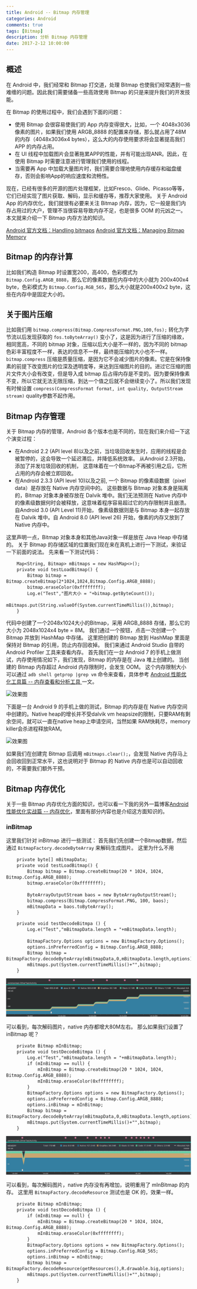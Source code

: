```yaml
---
title: Android -- Bitmap 内存管理
categories: Android
comments: true
tags: [Bitmap]
description: 分析 Bitmap 内存管理
date: 2017-2-12 10:00:00
---
```


## 概述

在 Android 中，我们经常和 Bitmap 打交道，处理 Bitmap 也使我们经常遇到一些难缠的问题。因此我们需要储备一些高效使用 Bitmap 的只是来提升我们的开发技能。

在 Bitmap 的使用过程中，我们会遇到下面的问题：

 - 使用 Bitmap 会很容易使我们的 App 内存变得很大，比如，一个 4048x3036 像素的图片，如果我们使用 ARGB_8888 的配置来存储，那么就占用了48M的内存（4048x3036x4 bytes），这么大的内存使用要求将会显著提高我们 APP 的内存占用。
 - 在 UI 线程中加载图片会显著拖累APP的性能，并有可能出现ANR。因此，在使用 Bitmap 时需要注意进行管理我们使用的线程。
 - 当需要再 App 中加载大量图片时，我们需要合理地使用内存缓存和磁盘缓存，否则会影响App的响应速度和流畅性。

现在，已经有很多的开源的图片处理框架，比如Fresco、Glide、Picasso等等，它们已经实现了图片获取、解码，显示和缓存等，推荐大家使用。
关于 Android App 的内存优化，我们就很有必要来关注 Bitmap 内存，因为，它一般是我们内存占用过的大户，管理不当很容易导致内存不足，也是很多 OOM 的元凶之一。
本文就来介绍一下 Bitmap 内存方法的知识。

[Android 官方文档：Handling bitmaps](https://developer.android.com/topic/performance/graphics)
[Android 官方文档：Managing Bitmap Memory](https://developer.android.com/topic/performance/graphics/manage-memory)

## Bitmap 的内存计算

比如我们构造 Bitmap 时设置宽200，高400，色彩模式为 `Bitmap.Config.ARGB_8888`，那么它的像素数据在内存中的大小就为 200x400x4 byte，色彩模式为 `Bitmap.Config.RGB_565`，那么大小就是200x400x2 byte，这些在内存中是固定大小的。

## 关于图片压缩

比如我们用 `bitmap.compress(Bitmap.CompressFormat.PNG,100,fos);` 转化为字节流以后发现获取的 `fos.toByteArray()` 变小了，这是因为进行了压缩的缘故，相同宽高，不同的 bitmap 对象，压缩以后大小是不一样的，因为不同的 bitmap 色彩丰富程度不一样，表达的信息不一样，最终能压缩的大小也不一样。
`bitmap.compress` 压缩是质量压缩，是因为它不会减少图片的像素。它是在保持像素的前提下改变图片的位深及透明度等，来达到压缩图片的目的。进过它压缩的图片文件大小会有改变，但是导入成 bitmap 后占得内存是不变的。因为要保持像素不变，所以它就无法无限压缩，到达一个值之后就不会继续变小了。所以我们发现有时候设置 `compress(CompressFormat format, int quality, OutputStream stream)` quality参数不起作用。

## Bitmap 内存管理

关于 Bitmap 内存的管理，Android 各个版本也是不同的，现在我们来介绍一下这个演变过程：

 - 在Android 2.2 (API level 8)以及之前，当垃圾回收发生时，应用的线程是会被暂停的，这会导致一个延迟滞后，并降低系统效率。 从Android 2.3开始，添加了并发垃圾回收的机制， 这意味着在一个Bitmap不再被引用之后，它所占用的内存会被立即回收。
 - 在Android 2.3.3 (API level 10)以及之前, 一个 Bitmap 的像素级数据（pixel data）是存放在 Native 内存空间中的。 这些数据与 Bitmap 对象本身是隔离的，Bitmap 对象本身被存放在 Dalvik 堆中。我们无法预测在 Native 内存中的像素级数据何时会被释放，这意味着程序容易超过它的内存限制并且崩溃。 自Android 3.0 (API Level 11)开始， 像素级数据则是与 Bitmap 本身一起存放在 Dalvik 堆中。自 Android 8.0 (API level 26) 开始，像素的内存又放到了 Native 内存中。

这里声明一点，Bitmap 对象本身和其他Java对象一样是放在 Java Heap 中存储的。
关于 Bitmap 的存储区域的位置我们现在来在真机上进行一下测试，来验证一下前面的说法。
先来看一下测试代码：

```
    Map<String, Bitmap> mBitmaps = new HashMap<>();
    private void testLoadBitmap() {
        Bitmap bitmap = Bitmap.createBitmap(2*1024,1024,Bitmap.Config.ARGB_8888);
        bitmap.eraseColor(0xffffffff);
        Log.e("Test","图片大小 = "+bitmap.getByteCount());
        mBitmaps.put(String.valueOf(System.currentTimeMillis()),bitmap);
    }
```

代码中创建了一个2048x1024大小的Bitmap，采用 ARGB_8888 存储，那么它的大小为 2048x1024x4 byte = 8M。
我们通过一个按钮，点击一次创建一个 Bitmap 并放到 HashMap 中存储。
这里把创建的 Bitmap 放到 HashMap 里面是保持对 Bitmap 的引用，防止内存回收掉。
我们来通过 Android Studio 自带的 Android Profiler 工具来查看内存。
首先我们在一台 Android 7 的手机上做测试，内存使用情况如下，我们发现，Bitmap 的内存是在 Java 堆上创建的。
当创建的 Bitmap 内存超过 Android 内存限制时，会发生 OOM。
这个内存限制大小可以通过 `adb shell getprop |grep vm` 命令来查看，具体参考 [Android 性能优化工具篇 -- 内存查看和分析工具 ](http://www.heqiangfly.com/2018/10/10/android-performance-optimization-tools-ram-analysis/) 一文。

![效果图](/images/android-knowledge-about-bitmap-memory-management/image1.png)

下面是一台 Android 9 的手机上做的测试，Bitmap 的内存是在 Native 内存空间中创建的。Native heap的增长并不受dalvik vm heapsize的限制，只要RAM有剩余空间，就可以一直在native heap上申请空间，当然如果 RAM快耗尽，memory killer会杀进程释放RAM。

![效果图](/images/android-knowledge-about-bitmap-memory-management/image2.png)

如果我们在创建完 Bitmap 后调用 `mBitmaps.clear();`，会发现 Native 内存马上会回收回到正常水平，这也说明对于 Bitmap 的 Native 内存也是可以自动回收的，不需要我们额外干预。

## Bitmap 内存优化

关于一些 Bitmap 内存优化方面的知识，也可以看一下我的另外一篇博客[Android 性能优化实战篇 -- 内存优化](http://www.heqiangfly.com/2018/10/08/android-performance-optimization-reduce-ram/)，里面有部分内容也是介绍这方面知识的。

### inBitmap

这里我们针对 inBitmap 进行一些测试：
首先我们先创建一个Bitmap数据，然后通过 `BitmapFactory.decodeByteArray` 来解码生成图片。
这里为什么不用 

```
    private byte[] mBitmapData;
    private void testLoadBitmap() {
        Bitmap bitmap = Bitmap.createBitmap(20 * 1024, 1024, Bitmap.Config.ARGB_8888);
        bitmap.eraseColor(0xffffffff);

        ByteArrayOutputStream baos = new ByteArrayOutputStream();
        bitmap.compress(Bitmap.CompressFormat.PNG, 100, baos);
        mBitmapData = baos.toByteArray();
    }
```

```
    private void testDecodeBitmpa () {
        Log.e("Test","mBitmapData.length = "+mBitmapData.length);

        BitmapFactory.Options options = new BitmapFactory.Options();
        options.inPreferredConfig = Bitmap.Config.ARGB_8888;
        Bitmap bitmap = BitmapFactory.decodeByteArray(mBitmapData,0,mBitmapData.length,options);
        mBitmaps.put(System.currentTimeMillis()+"",bitmap);
    }
```

![效果图](/images/android-knowledge-about-bitmap-memory-management/image3.png)

可以看到，每次解码图片，native 内存都增大80M左右。
那么如果我们设置了 inBitmap 呢？

```
    private Bitmap mInBitmap;
    private void testDecodeBitmpa () {
        Log.e("Test","mBitmapData.length = "+mBitmapData.length);
        if (mInBitmap == null) {
            mInBitmap = Bitmap.createBitmap(20 * 1024, 1024, Bitmap.Config.ARGB_8888);
            mInBitmap.eraseColor(0xffffffff);
        }
        BitmapFactory.Options options = new BitmapFactory.Options();
        options.inPreferredConfig = Bitmap.Config.ARGB_8888;
        options.inBitmap = mInBitmap;
        Bitmap bitmap = BitmapFactory.decodeByteArray(mBitmapData,0,mBitmapData.length,options);
        mBitmaps.put(System.currentTimeMillis()+"",bitmap);
    }
```

![效果图](/images/android-knowledge-about-bitmap-memory-management/image4.png)

可以看到，每次解码图片，native 内存没有再增加，说明重用了 mInBitmap 的内存。
这里用 `BitmapFactory.decodeResource` 测试也是 OK 的，效果一样。

```
    private Bitmap mInBitmap;
    private void testDecodeBitmpa () {
        if (mInBitmap == null) {
            mInBitmap = Bitmap.createBitmap(20 * 1024, 1024, Bitmap.Config.ARGB_8888);
            mInBitmap.eraseColor(0xffffffff);
        }
        BitmapFactory.Options options = new BitmapFactory.Options();
        options.inPreferredConfig = Bitmap.Config.RGB_565;
        options.inBitmap = mInBitmap;
        Bitmap bitmap = BitmapFactory.decodeResource(getResources(),R.drawable.big,options);
        mBitmaps.put(System.currentTimeMillis()+"",bitmap);
    }
```